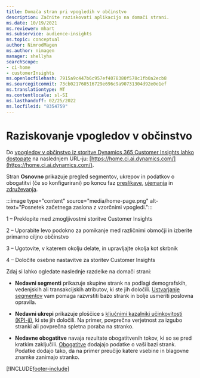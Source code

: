 ```yaml
---
title: Domača stran pri vpogledih v občinstvo
description: Začnite raziskovati aplikacijo na domači strani.
ms.date: 10/19/2021
ms.reviewer: mhart
ms.subservice: audience-insights
ms.topic: conceptual
author: NimrodMagen
ms.author: nimagen
manager: shellyha
searchScope:
- ci-home
- customerInsights
ms.openlocfilehash: 7915a9c447b6c957ef4078380f578c1fb0a2ecb8
ms.sourcegitcommit: 73cb021760516729e696c9a90731304d92e0e1ef
ms.translationtype: MT
ms.contentlocale: sl-SI
ms.lasthandoff: 02/25/2022
ms.locfileid: "8354759"
---
```

# <a name="explore-audience-insights"></a>Raziskovanje vpogledov v občinstvo

Do [vpogledov v občinstvo iz storitve Dynamics 365 Customer Insights lahko dostopate](https://home.ci.ai.dynamics.com/) na naslednjem URL-ju: [https://home.ci.ai.dynamics.com/](https://home.ci.ai.dynamics.com/).

Stran **Osnovno** prikazuje pregled segmentov, ukrepov in podatkov o obogatitvi (če so konfigurirani) po koncu faz [preslikave](map-entities.md), [ujemanja](match-entities.md) in [združevanja](merge-entities.md).

:::image type="content" source="media/home-page.png" alt-text="Posnetek začetnega zaslona z vzorčnimi vpogledi.":::

1 – Preklopite med zmogljivostmi storitve Customer Insights 

2 – Uporabite levo podokno za pomikanje med različnimi območji in izberite primarno ciljno občinstvo

3 – Ugotovite, v katerem okolju delate, in upravljajte okolja kot skrbnik

4 – Določite osebne nastavitve za storitev Customer Insights

Zdaj si lahko ogledate naslednje razdelke na domači strani:

- **Nedavni segmenti** prikazuje skupine strank na podlagi demografskih, vedenjskih ali transakcijskih atributov, ki ste jih določili. [Ustvarjanje segmentov](segments.md) vam pomaga razvrstiti bazo strank in bolje usmeriti poslovna opravila.

- **Nedavni ukrepi** prikazuje ploščice s [ključnimi kazalniki učinkovitosti (KPI-ji)](measures.md), ki ste jih določili. Na primer, povprečna verjetnost za izgubo stranki ali povprečna spletna poraba na stranko.

- **Nedavne obogatitve** navaja rezultate obogatitvenih tokov, ki so se pred kratkim zaključili. [Obogatitve](enrichment-hub.md) dodajajo podatke o vaši bazi strank. Podatke dodajo tako, da na primer preučijo katere vsebine in blagovne znamke zanimajo stranko.


[!INCLUDE[footer-include](../includes/footer-banner.md)]
